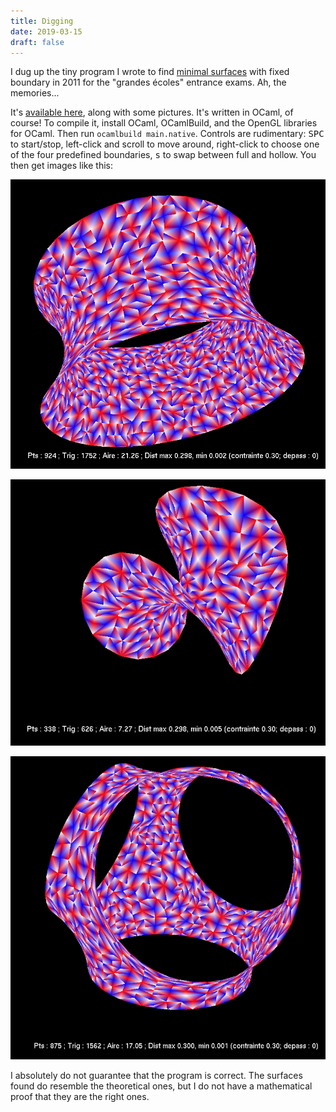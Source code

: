 ```yaml
---
title: Digging
date: 2019-03-15
draft: false
---
```


I dug up the tiny program I wrote to find [minimal surfaces](https://en.wikipedia.org/wiki/Minimal_surface) with fixed boundary in 2011 for the "grandes écoles" entrance exams.
Ah, the memories...

It's [available here](./minimale.zip), along with some pictures.
It's written in OCaml, of course!
To compile it, install OCaml, OCamlBuild, and the OpenGL libraries for OCaml.
Then run `ocamlbuild main.native`.
Controls are rudimentary: <kbd>SPC</kbd> to start/stop, left-click and scroll to move around, right-click to choose one of the four predefined boundaries, <kbd>s</kbd> to swap between full and hollow.
You then get images like this:

![Catenoid](./catenoide.png)

![Enneper surface](./enneper.png)

![Tetrahedron](./tetrahedron.png)

I absolutely do not guarantee that the program is correct.
The surfaces found do resemble the theoretical ones, but I do not have a mathematical proof that they are the right ones.
